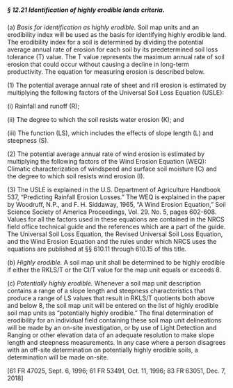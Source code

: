##### § 12.21 Identification of highly erodible lands criteria. #####

(a) *Basis for identification as highly erodible.* Soil map units and an erodibility index will be used as the basis for identifying highly erodible land. The erodibility index for a soil is determined by dividing the potential average annual rate of erosion for each soil by its predetermined soil loss tolerance (T) value. The T value represents the maximum annual rate of soil erosion that could occur without causing a decline in long-term productivity. The equation for measuring erosion is described below.

(1) The potential average annual rate of sheet and rill erosion is estimated by multiplying the following factors of the Universal Soil Loss Equation (USLE):

(i) Rainfall and runoff (R);

(ii) The degree to which the soil resists water erosion (K); and

(iii) The function (LS), which includes the effects of slope length (L) and steepness (S).

(2) The potential average annual rate of wind erosion is estimated by multiplying the following factors of the Wind Erosion Equation (WEQ): Climatic characterization of windspeed and surface soil moisture (C) and the degree to which soil resists wind erosion (I).

(3) The USLE is explained in the U.S. Department of Agriculture Handbook 537, “Predicting Rainfall Erosion Losses.” The WEQ is explained in the paper by Woodruff, N.P., and F. H. Siddaway, 1965, “A Wind Erosion Equation,” Soil Science Society of America Proceedings, Vol. 29. No. 5, pages 602-608. Values for all the factors used in these equations are contained in the NRCS field office technical guide and the references which are a part of the guide. The Universal Soil Loss Equation, the Revised Universal Soil Loss Equation, and the Wind Erosion Equation and the rules under which NRCS uses the equations are published at §§ 610.11 through 610.15 of this title.

(b) *Highly erodible.* A soil map unit shall be determined to be highly erodible if either the RKLS/T or the CI/T value for the map unit equals or exceeds 8.

(c) *Potentially highly erodible.* Whenever a soil map unit description contains a range of a slope length and steepness characteristics that produce a range of LS values that result in RKLS/T quotients both above and below 8, the soil map unit will be entered on the list of highly erodible soil map units as “potentially highly erodible.” The final determination of erodibility for an individual field containing these soil map unit delineations will be made by an on-site investigation, or by use of Light Detection and Ranging or other elevation data of an adequate resolution to make slope length and steepness measurements. In any case where a person disagrees with an off-site determination on potentially highly erodible soils, a determination will be made on-site.

[61 FR 47025, Sept. 6, 1996; 61 FR 53491, Oct. 11, 1996; 83 FR 63051, Dec. 7, 2018]